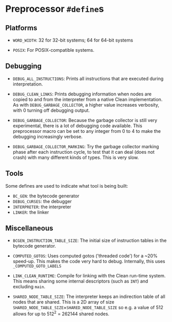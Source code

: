 # Preprocessor `#define`s

## Platforms

- `WORD_WIDTH`:
  32 for 32-bit systems; 64 for 64-bit systems

- `POSIX`:
  For POSIX-compatible systems.

## Debugging

- `DEBUG_ALL_INSTRUCTIONS`:
  Prints all instructions that are executed during interpretation.

- `DEBUG_CLEAN_LINKS`:
  Prints debugging information when nodes are copied to and from the
  interpreter from a native Clean implementation. As with
  `DEBUG_GARBAGE_COLLECTOR`, a higher value increases verbosity, with 0 turning
  off debugging output.

- `DEBUG_GARBAGE_COLLECTOR`:
  Because the garbage collector is still very experimental, there is a lot of
  debugging code available. This preprocessor macro can be set to any integer
  from 0 to 4 to make the debugging increasingly verbose.

- `DEBUG_GARBAGE_COLLECTOR_MARKING`:
  Try the garbage collector marking phase after each instruction cycle, to test
  that it can deal (does not crash) with many different kinds of types. This is
  very slow.

## Tools

Some defines are used to indicate what tool is being built:

- `BC_GEN`: the bytecode generator
- `DEBUG_CURSES`: the debugger
- `INTERPRETER`: the interpreter
- `LINKER`: the linker

## Miscellaneous

- `BCGEN_INSTRUCTION_TABLE_SIZE`:
  The initial size of instruction tables in the bytecode generator.

- `COMPUTED_GOTOS`:
  Uses computed gotos ('threaded code') for a ~20% speed-up. This makes the
  code very hard to debug. Internally, this uses `_COMPUTED_GOTO_LABELS`

- `LINK_CLEAN_RUNTIME`:
  Compile for linking with the Clean run-time system. This means sharing some
  internal descriptors (such as `INT`) and excluding `main`.

- `SHARED_NODE_TABLE_SIZE`:
  The interpreter keeps an indirection table of all nodes that are shared. This
  is a 2D array of size `SHARED_NODE_TABLE_SIZE`&times;`SHARED_NODE_TABLE_SIZE`
  so e.g. a value of 512 allows for up to 512<sup>2</sup> = 262144 shared
  nodes.
